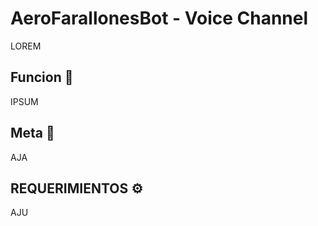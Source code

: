 # AeroFarallonesBot - Voice Channel

LOREM


## Funcion 📱

IPSUM

## Meta 🏁

AJA 

## REQUERIMIENTOS ⚙

AJU
